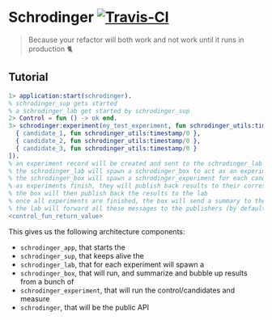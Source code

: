 # Schrodinger [![Travis-CI](https://api.travis-ci.org/ostera/schrodinger.svg)](https://travis-ci.org/ostera/schrodinger)
> Because your refactor will both work and not work until it runs in production 🐈

## Tutorial 

```erlang
1> application:start(schrodinger).
% schrodinger_sup gets started
% a schrodinger_lab get started by schrodinger_sup
2> Control = fun () -> ok end.
3> schrodinger:experiment(my_test_experiment, fun schrodinger_utils:timestamp/0, [
  { candidate_1, fun schrodinger_utils:timestamp/0 },
  { candidate_2, fun schrodinger_utils:timestamp/0 },
  { candidate_3, fun schrodinger_utils:timestamp/0 }
]).
% an experiment record will be created and sent to the schrodinger_lab gen_server
% the schrodinger_lab will spawn a schrodinger_box to act as an experiment supervisor
% the schrodinger_box will spawn a schrodinger_experiment for each candidate and the control
% as experiments finish, they will publish back results to their corresponding box
% the box will then publish back the results to the lab
% once all experiments are finished, the box will send a summary to the lab
% the lab will forward all these messages to the publishers (by default it's self())
<control_fun_return_value>
```

This gives us the following architecture components:

* `schrodinger_app`, that starts the
* `schrodinger_sup`, that keeps alive the
* `schrodinger_lab`, that for each experiment will spawn a
* `schrodinger_box`, that will run, and summarize and bubble up results from a bunch of
* `schrodinger_experiment`, that will run the control/candidates and measure
* `schrodinger`, that will be the public API
